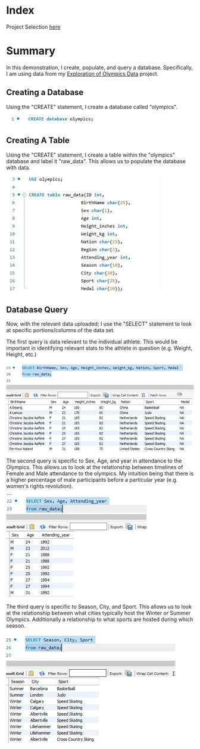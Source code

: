 # Index
Project Selection [here](https://github.com/JAMPS657/Personal_Projects/tree/main/Personal%20Programming%20Projects)

# Summary
In this demonstration, I create, populate, and query a database. Specifically, I am using data from my [Exploration of Olympics Data](https://github.com/JAMPS657/Personal_Projects/tree/main/Personal%20Programming%20Projects/Analysis%20of%20Olympics%20Data) project.

## Creating a Database
Using the "CREATE" statement, I create a database called "olympics".

![](Images/Creating_a_database.JPG)

## Creating A Table
Using the "CREATE" statement, I create a table within the "olympics" database and label it "raw_data". This allows us to populate the database with data.

![](Images/Using_and_populating_database.JPG)

## Database Query
Now, with the relevant data uploaded; I use the "SELECT" statement to look at specific portions/columns of the data set. 

The first query is data relevant to the individual athlete. This would be important in identifying relevant stats to the athlete in question (e.g. Weight, Height, etc.)

![](Images/Exploring_database.JPG)

The second query is specific to Sex, Age, and year in attendance to the Olympics. This allows us to look at the relationship between timelines of Female and Male attendance to the olympics. My intuition being that there is a higher percentage of male participants before a particular year (e.g. women's rights revolution).

![](Images/Exploring_database2.JPG)

The third query is specific to Season, City, and Sport. This allows us to look at the relationship between what cities typically host the Winter or Summer Olympics. Additionally a relationship to what sports are hosted during which season.

![](Images/Exploring_database3.JPG)
